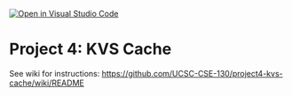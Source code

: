 [![Open in Visual Studio Code](https://classroom.github.com/assets/open-in-vscode-718a45dd9cf7e7f842a935f5ebbe5719a5e09af4491e668f4dbf3b35d5cca122.svg)](https://classroom.github.com/online_ide?assignment_repo_id=11216161&assignment_repo_type=AssignmentRepo)
# Project 4: KVS Cache

See wiki for instructions: https://github.com/UCSC-CSE-130/project4-kvs-cache/wiki/README
